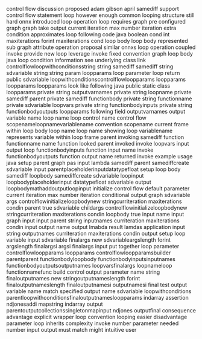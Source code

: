 control flow discussion proposed adam gibson april samediff support control flow statement loop however enough common looping structure still hard onnx introduced loop operation loop requires graph pre configured graph graph take output current iteration max number iteration extra condition approximates loop following code java boolean cond int maxiterations forint maxiterations cond loop body loop body represented sub graph attribute operation proposal similar onnxs loop operation coupled invoke provide new loop leverage invoke fixed convention graph loop body java loop condition information see underlying class link controlflowloopwithconditionsstring string samediff samediff string sdvariable string string param loopparams loop parameter loop return public sdvariable loopwithconditionscontrolflowloopparams loopparams loopparams loopparams look like following java public static class loopparams private string outputvarnames private string loopname private samediff parent private samediff functionbody private string functionname private sdvariable loopvars private string functionbodyinputs private string functionbodyoutputs loopparams following field outputvarnames output variable name loop name loop control name control flow scopenameloopnamevariablename convention scopename current frame within loop body loop name loop name showing loop variablename represents variable within loop frame parent invoking samediff function functionname name function looked parent invoked invoke loopvars input output loop functionbodyinputs function input name invoke functionbodyoutputs function output name returned invoke example usage java setup parent graph pas input lambda samediff parent samediffcreate sdvariable input parentplaceholderinputdatatypefloat setup loop body samediff loopbody samediffcreate sdvariable loopinput loopbodyplaceholderinput datatypefloat sdvariable output loopbodymathaddoutputloopinput initialize control flow default parameter current iteration max number iteration conditional output graph sdvariable args controlflowinitializeloopbodynew stringcurriteration maxiterations condin parent true sdvariable childargs controlflowinitializeloopbodynew stringcurriteration maxiterations condin loopbody true input name input graph input input parent string inputnames curriteration maxiterations condin input output name output lmabda result lamdas application input string outputnames curriteration maxiterations condin output setup loop variable input sdvariable finalargs new sdvariableargslength forint argslength finalargsi argsi finalargs input put together loop parameter controlflowloopparams loopparams controlflowloopparamsbuilder parentparent functionbodyloopbody functionbodyinputsinputnames functionbodyoutputsoutputnames loopvarsfinalargs loopnameloop functionnamefunc build control output parameter name string finaloutputnames new stringoutputnameslength forint finaloutputnameslength finaloutputnamesi outputnamesi final test output variable name match specified output name sdvariable loopwithconditions parentloopwithconditionsfinaloutputnamesloopparams indarray assertion ndjonesaddi mapstring indarray output parentoutputcollectionssingletonmapinput ndjones outputfinal consequence advantage explicit wrapper loop convention looping easier disadvantage parameter loop inherits complexity invoke number parameter needed number input output must match might intuitive user